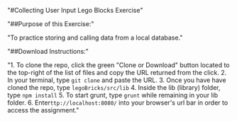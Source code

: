 "#Collecting User Input Lego Blocks Exercise"

"##Purpose of this Exercise:"

"To practice storing and calling data from a local database."

"##Download Instructions:"

"1. To clone the repo, click the green "Clone or Download" button located to the top-right of the list of files and copy the URL returned from the click.
2. In your terminal, type ```git clone``` and paste the URL.
3. Once you have have cloned the repo, type ```legoBricks/src/lib```
4. Inside the lib (library) folder, type ```npm install```
5. To start grunt, type ```grunt``` while remaining in your lib folder.
6. Enter```ttp://localhost:8080/``` into your browser's url bar in order to access the assignment."

